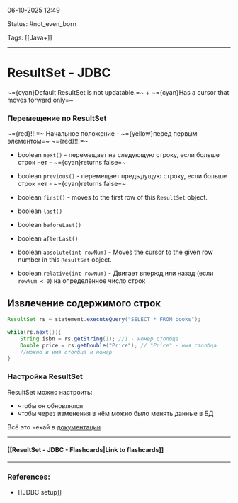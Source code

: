 
06-10-2025 12:49

Status: #not_even_born 

Tags: [[Java+]]

---
# ResultSet - JDBC


~={cyan}Default ResultSet is not updatable.=~
+
~={cyan}Has a cursor that moves forward only=~

### Перемещение по ResultSet

~={red}!!!=~ Начальное положение - ~={yellow}перед первым элементом=~ ~={red}!!!=~

- boolean `next()` - перемещает на следующую строку, если больше строк нет - ~={cyan}returns false=~
- boolean `previous()` - перемещает предыдущую строку, если больше строк нет - ~={cyan}returns false=~
- boolean `first()` - moves to the first row of this `ResultSet` object.
- boolean `last()`
- boolean `beforeLast()`
- boolean `afterLast()`

- boolean `absolute(int rowNum)` - Moves the cursor to the given row number in this `ResultSet` object.
- boolean `relative(int rowNum)` - Двигает вперюд или назад (если `rowNum < 0`) на определённое число строк

## Извлечение содержимого строк

```java
ResultSet rs = statement.executeQuery("SELECT * FROM books");

while(rs.next()){
	String isbn = rs.getString(1); //1 - номер столбца
	Double price = rs.getDouble("Price"); // "Price" - имя столбца
	//можно и имя столбца и номер
}
```

### Настройка ResultSet

ResultSet можно настроить:
- чтобы он обновлялся
- чтобы через изменения в нём можно было менять данные в БД


Всё это чекай в [документации]()

----
#### [[ResultSet - JDBC - Flashcards|Link to flashcards]]



---
### References:

- [[JDBC setup]]